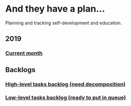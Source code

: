# And they have a plan...
Planning and tracking self-development and education.

## 2019
### [Current month](2019/April.md)


## Backlogs
### [High-level tasks backlog (need decomposition)](backlog/high_level_tasks.md)
### [Low-level tasks backlog (ready to put in queue)](backlog/low_level_tasks.md)